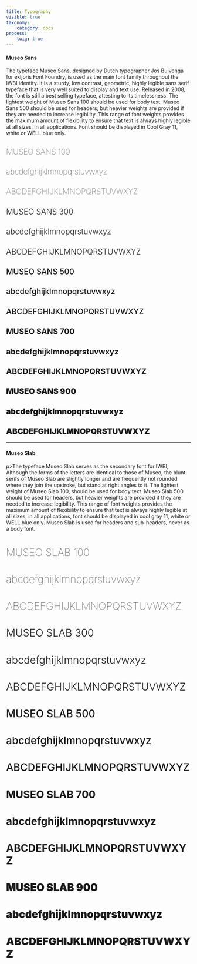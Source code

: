 ```yaml
---
title: Typography
visible: true
taxonomy:
    category: docs
process:
	twig: true
---
```


<h4 class="mt-4">Museo Sans</h4>
<p>The typeface Museo Sans, designed by Dutch typographer Jos Buivenga for exljbris Font Foundry, is used as the main font family throughout the IWBI identity. It is a sturdy, low contrast, geometric, highly legible sans serif typeface that is very well suited to display and text use. Released in 2008, the font is still a best selling typeface, attesting to its timelessness. The lightest weight of Museo Sans 100 should be used for body text. Museo Sans 500 should be used for headers, but heavier weights are provided if they are needed to increase legibility. This range of font weights provides the maximum amount of flexibility to ensure that text is always highly legible at all sizes, in all applications. Font should be displayed in Cool Gray 11, white or WELL blue only.</p>
<div class="highlight mt-4 p-3">

<h2 class="text-center m-0 mt-4" style="font-weight: 100">MUSEO SANS 100</h2>
<h2 class="text-center m-0" style="font-weight: 100">abcdefghijklmnopqrstuvwxyz </h2>
<h2 class="text-center m-0" style="font-weight: 100">ABCDEFGHIJKLMNOPQRSTUVWXYZ</h2>

<h2 class="text-center m-0 mt-4" style="font-weight: 300">MUSEO SANS 300</h2>
<h2 class="text-center m-0" style="font-weight: 300">abcdefghijklmnopqrstuvwxyz </h2>
<h2 class="text-center m-0" style="font-weight: 300">ABCDEFGHIJKLMNOPQRSTUVWXYZ</h2>

<h2 class="text-center m-0 mt-4" style="font-weight: 500">MUSEO SANS 500</h2>
<h2 class="text-center m-0" style="font-weight: 500">abcdefghijklmnopqrstuvwxyz </h2>
<h2 class="text-center m-0" style="font-weight: 500">ABCDEFGHIJKLMNOPQRSTUVWXYZ</h2>

<h2 class="text-center m-0 mt-4" style="font-weight: 700">MUSEO SANS 700</h2>
<h2 class="text-center m-0" style="font-weight: 700">abcdefghijklmnopqrstuvwxyz </h2>
<h2 class="text-center m-0" style="font-weight: 700">ABCDEFGHIJKLMNOPQRSTUVWXYZ</h2>

<h2 class="text-center m-0 mt-4" style="font-weight: 900">MUSEO SANS 900</h2>
<h2 class="text-center m-0" style="font-weight: 900">abcdefghijklmnopqrstuvwxyz </h2>
<h2 class="text-center m-0" style="font-weight: 900">ABCDEFGHIJKLMNOPQRSTUVWXYZ</h2>

</div>


<hr />

<h4 class="mt-4">Museo Slab</h4>
p>The typeface Museo Slab serves as the secondary font for IWBI, Although the forms of the letters are identical to those of Museo, the blunt serifs of Museo Slab are slightly longer and are frequently not rounded where they join the upstroke, but stand at right angles to it. The lightest weight of Museo Slab 100, should be used for body text. Museo Slab 500 should be used for headers, but heavier weights are provided if they are needed to increase legibility. This range of font weights provides the maximum amount of flexibility to ensure that text is always highly legible at all sizes, in all applications, font should be displayed in cool gray 11, white or WELL blue only. Museo Slab is used for headers and sub-headers, never as a body font.</p>

<div class="highlight mt-4 p-3">

<h1 class="text-center m-0 mt-4" style="font-weight: 100">MUSEO SLAB 100</h1>
<h1 class="text-center m-0" style="font-weight: 100">abcdefghijklmnopqrstuvwxyz </h1>
<h1 class="text-center m-0" style="font-weight: 100">ABCDEFGHIJKLMNOPQRSTUVWXYZ</h1>

<h1 class="text-center m-0 mt-4" style="font-weight: 300">MUSEO SLAB 300</h1>
<h1 class="text-center m-0" style="font-weight: 300">abcdefghijklmnopqrstuvwxyz </h1>
<h1 class="text-center m-0" style="font-weight: 300">ABCDEFGHIJKLMNOPQRSTUVWXYZ</h1>

<h1 class="text-center m-0 mt-4" style="font-weight: 500">MUSEO SLAB 500</h1>
<h1 class="text-center m-0" style="font-weight: 500">abcdefghijklmnopqrstuvwxyz </h1>
<h1 class="text-center m-0" style="font-weight: 500">ABCDEFGHIJKLMNOPQRSTUVWXYZ</h1>

<h1 class="text-center m-0 mt-4" style="font-weight: 700">MUSEO SLAB 700</h1>
<h1 class="text-center m-0" style="font-weight: 700">abcdefghijklmnopqrstuvwxyz </h1>
<h1 class="text-center m-0" style="font-weight: 700">ABCDEFGHIJKLMNOPQRSTUVWXYZ</h1>

<h1 class="text-center m-0 mt-4" style="font-weight: 900">MUSEO SLAB 900</h1>
<h1 class="text-center m-0" style="font-weight: 900">abcdefghijklmnopqrstuvwxyz </h1>
<h1 class="text-center m-0" style="font-weight: 900">ABCDEFGHIJKLMNOPQRSTUVWXYZ</h1>

</div>



